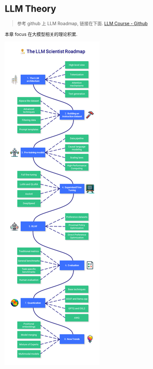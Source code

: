 # LLM Theory

>    参考 github 上 LLM Roadmap, 链接在下面. [LLM Course - Github](https://github.com/mlabonne/llm-course)

本章 focus 在大模型相关的理论积累. 



![企业微信截图_17114246877216](assets/README/企业微信截图_17114246877216.png)

